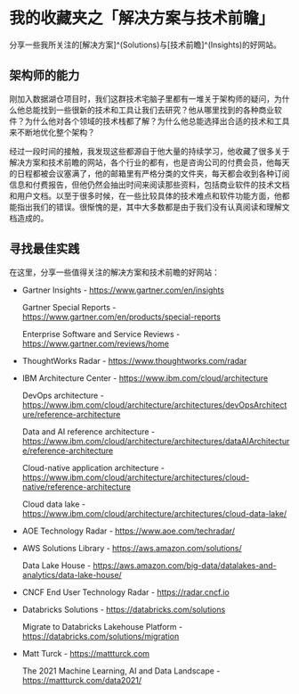 # 我的收藏夹之「解决方案与技术前瞻」


分享一些我所关注的[解决方案]^(Solutions)与[技术前瞻]^(Insights)的好网站。

<!--more-->

## 架构师的能力

刚加入数据湖仓项目时，我们这群技术宅脑子里都有一堆关于架构师的疑问，为什么他总能找到一些很新的技术和工具让我们去研究？他从哪里找到的各种商业软件？为什么他对各个领域的技术栈都了解？为什么他总能选择出合适的技术和工具来不断地优化整个架构？

经过一段时间的接触，我发现这些都源自于他大量的持续学习，他收藏了很多关于解决方案和技术前瞻的网站，各个行业的都有，也是咨询公司的付费会员，他每天的日程都被会议塞满了，他的邮箱里有严格分类的文件夹，每天都会收到各种订阅信息和付费报告，但他仍然会抽出时间来阅读那些资料，包括商业软件的技术文档和用户文档。以至于很多时候，在一些比较具体的技术难点和软件功能方面，他都能指出我们的错误。很惭愧的是，其中大多数都是由于我们没有认真阅读和理解文档造成的。

## 寻找最佳实践

在这里，分享一些值得关注的解决方案和技术前瞻的好网站：

+ Gartner Insights - https://www.gartner.com/en/insights

   Gartner Special Reports - https://www.gartner.com/en/products/special-reports

   Enterprise Software and Service Reviews - https://www.gartner.com/reviews/home

+ ThoughtWorks Radar - https://www.thoughtworks.com/radar

+ IBM Architecture Center - https://www.ibm.com/cloud/architecture
   
   DevOps architecture - https://www.ibm.com/cloud/architecture/architectures/devOpsArchitecture/reference-architecture

   Data and AI reference architecture - https://www.ibm.com/cloud/architecture/architectures/dataAIArchitecture/reference-architecture

   Cloud-native application architecture - https://www.ibm.com/cloud/architecture/architectures/cloud-native/reference-architecture

   Cloud data lake - https://www.ibm.com/cloud/architecture/architectures/cloud-data-lake/

+ AOE Technology Radar - https://www.aoe.com/techradar/

+ AWS Solutions Library - https://aws.amazon.com/solutions/

   Data Lake House - https://aws.amazon.com/big-data/datalakes-and-analytics/data-lake-house/

+ CNCF End User Technology Radar - https://radar.cncf.io

+ Databricks Solutions - https://databricks.com/solutions
   
   Migrate to Databricks Lakehouse Platform - https://databricks.com/solutions/migration

+ Matt Turck - https://mattturck.com

   The 2021 Machine Learning, AI and Data Landscape - https://mattturck.com/data2021/

